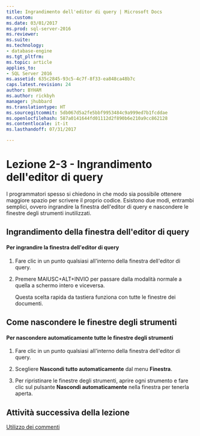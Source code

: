 ```yaml
---
title: Ingrandimento dell'editor di query | Microsoft Docs
ms.custom: 
ms.date: 03/01/2017
ms.prod: sql-server-2016
ms.reviewer: 
ms.suite: 
ms.technology:
- database-engine
ms.tgt_pltfrm: 
ms.topic: article
applies_to:
- SQL Server 2016
ms.assetid: 635c2845-93c5-4c7f-8f33-ea848ca48b7c
caps.latest.revision: 24
author: BYHAM
ms.author: rickbyh
manager: jhubbard
ms.translationtype: HT
ms.sourcegitcommit: 5db067d5a2fe5bbf9953484c9a999ed7b1fcddae
ms.openlocfilehash: 587a0141644fd01112d2f890b6e210a9cc862128
ms.contentlocale: it-it
ms.lasthandoff: 07/31/2017

---
```

# <a name="lesson-2-3---maximizing-query-editor"></a>Lezione 2-3 - Ingrandimento dell'editor di query
I programmatori spesso si chiedono in che modo sia possibile ottenere maggiore spazio per scrivere il proprio codice. Esistono due modi, entrambi semplici, ovvero ingrandire la finestra dell'editor di query e nascondere le finestre degli strumenti inutilizzati.  
  
## <a name="maximizing-the-query-editor-window"></a>Ingrandimento della finestra dell'editor di query  
  
#### <a name="to-maximize-the-query-editor-window"></a>Per ingrandire la finestra dell'editor di query  
  
1.  Fare clic in un punto qualsiasi all'interno della finestra dell'editor di query.  
  
2.  Premere MAIUSC+ALT+INVIO per passare dalla modalità normale a quella a schermo intero e viceversa.  
  
    Questa scelta rapida da tastiera funziona con tutte le finestre dei documenti.  
  
## <a name="hiding-tool-windows"></a>Come nascondere le finestre degli strumenti  
  
#### <a name="to-automatically-hide-all-tool-windows"></a>Per nascondere automaticamente tutte le finestre degli strumenti  
  
1.  Fare clic in un punto qualsiasi all'interno della finestra dell'editor di query.  
  
2.  Scegliere **Nascondi tutto automaticamente** dal menu **Finestra**.  
  
3.  Per ripristinare le finestre degli strumenti, aprire ogni strumento e fare clic sul pulsante **Nascondi automaticamente** nella finestra per tenerla aperta.  
  
## <a name="next-task-in-lesson"></a>Attività successiva della lezione  
[Utilizzo dei commenti](../../tools/sql-server-management-studio/lesson-2-4-using-comments.md)  
  
  
  

